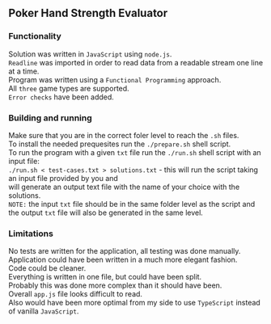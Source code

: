 ## Poker Hand Strength Evaluator

### Functionality

Solution was written in `JavaScript` using `node.js`.\
`Readline` was imported in order to read data from a readable stream one line at a time.\
Program was written using a `Functional Programming` approach.\
All `three` game types are supported.\
`Error checks` have been added.

### Building and running

Make sure that you are in the correct foler level to reach the `.sh` files.\
To install the needed prequesites run the `./prepare.sh` shell script.\
To run the program with a given `txt` file run the `./run.sh` shell script with an input file:\
`./run.sh < test-cases.txt > solutions.txt` - this will run the script taking an input file provided by you and\
will generate an output text file with the name of your choice with the solutions.\
`NOTE:` the input `txt` file should be in the same folder level as the script and\
the output `txt` file will also be generated in the same level.

### Limitations

No tests are written for the application, all testing was done manually.\
Application could have been written in a much more elegant fashion.\
Code could be cleaner.\
Everything is written in one file, but could have been split.\
Probably this was done more complex than it should have been.\
Overall `app.js` file looks difficult to read.\
Also would have been more optimal from my side to use `TypeScript` instead of vanilla `JavaScript`.
